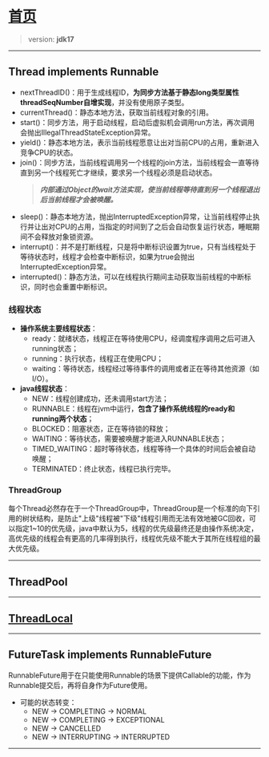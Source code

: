 # [首页](/blog/)

> version: **jdk17**

***

## Thread implements Runnable

- nextThreadID()：用于生成线程ID，**为同步方法基于静态long类型属性threadSeqNumber自增实现**，并没有使用原子类型。
- currentThread()：静态本地方法，获取当前线程对象的引用。
- start()：同步方法，用于启动线程，启动后虚拟机会调用run方法，再次调用会抛出IllegalThreadStateException异常。
- yield()：静态本地方法，表示当前线程愿意让出对当前CPU的占用，重新进入竞争CPU的状态。
- join()：同步方法，当前线程调用另一个线程的join方法，当前线程会一直等待直到另一个线程死亡才继续，要求另一个线程必须是启动状态。
    > ***内部通过Object的wait方法实现，使当前线程等待直到另一个线程退出后当前线程才会被唤醒。***
- sleep()：静态本地方法，抛出InterruptedException异常，让当前线程停止执行并让出对CPU的占用，当指定的时间到了之后会自动恢复运行状态，睡眠期间不会释放对象锁资源。
- interrupt()：并不是打断线程，只是将中断标识设置为true，只有当线程处于等待状态时，线程才会检查中断标识，如果为true会抛出InterruptedException异常。
- interrupted()：静态方法，可以在线程执行期间主动获取当前线程的中断标识，同时也会重置中断标识。

### 线程状态
- **操作系统主要线程状态**：
    - ready：就绪状态，线程正在等待使用CPU，经调度程序调用之后可进入running状态；
    - running：执行状态，线程正在使用CPU；
    - waiting：等待状态，线程经过等待事件的调用或者正在等待其他资源（如I/O）。
- **java线程状态**：
    - NEW：线程创建成功，还未调用start方法；
    - RUNNABLE：线程在jvm中运行，**包含了操作系统线程的ready和running两个状态**；
    - BLOCKED：阻塞状态，正在等待锁的释放；
    - WAITING：等待状态，需要被唤醒才能进入RUNNABLE状态；
    - TIMED_WAITING：超时等待状态，线程等待一个具体的时间后会被自动唤醒；
    - TERMINATED：终止状态，线程已执行完毕。

### ThreadGroup

每个Thread必然存在于一个ThreadGroup中，ThreadGroup是一个标准的向下引用的树状结构，是防止"上级"线程被"下级"线程引用而无法有效地被GC回收，可以指定1~10的优先级，java中默认为5，线程的优先级最终还是由操作系统决定，高优先级的线程会有更高的几率得到执行，线程优先级不能大于其所在线程组的最大优先级。

***

## ThreadPool

***

## [ThreadLocal](/blog/adtl)

***

## FutureTask<V> implements RunnableFuture<V>
RunnableFuture用于在只能使用Runnable的场景下提供Callable的功能，作为Runnable提交后，再将自身作为Future使用。

- 可能的状态转变：
  - NEW -> COMPLETING -> NORMAL
  - NEW -> COMPLETING -> EXCEPTIONAL
  - NEW -> CANCELLED
  - NEW -> INTERRUPTING -> INTERRUPTED

***
